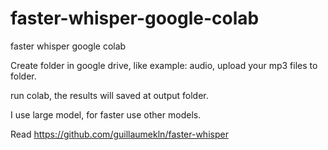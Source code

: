 # faster-whisper-google-colab
faster whisper google colab

Create folder in google drive, like example: audio, upload your mp3 files to folder.

run colab, the results will saved at output folder.

I use large model, for faster use other models.

Read https://github.com/guillaumekln/faster-whisper

